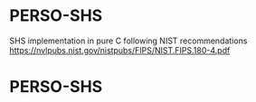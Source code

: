 # PERSO-SHS
SHS implementation in pure C following NIST recommendations
https://nvlpubs.nist.gov/nistpubs/FIPS/NIST.FIPS.180-4.pdf
# PERSO-SHS
